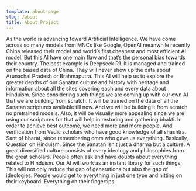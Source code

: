 ```yaml
---
template: about-page
slug: /about
title: About Project
---
```

As the world is advancing toward Artificial Intelligence. We have come across so many models from MNCs like Google, OpenAI meanwhile recently China released their model and world’s first cheapest and most efficient AI model. But this AI have one main flaw and that’s the personal bias towards their country. The best example is Deepseek R1. It is managed and trained on the biased data of China. They will  never show up the data about Arunachal Pradesh or Brahmaputra. 
This AI will help us to explore the greater depths of our Sanatan culture and history with heritage and information about all the sites covering each and every data about Hinduism. 
Since considering such things we are coming up with our own AI that we are building from scratch. It will be trained on the data of all the Sanatan scriptures available till now. And we will be building it from scratch no pretrained models. 
Also, it will be visually more appealing since we are using our scriptures for that will help in restoring and gathering bhakti. In order to achieve best outcome, we need more and more people. And verification from Vedic scholars who have good knowledge of all shashtra. 
Sant of bharat, since remembering omm who gave us everything. 
Basically, Question on Hinduism. 
Since the Sanatan isn’t just a dharma but a culture. A great diversified culture consists of every ideology and philosophies from the great scholars. People often ask and have doubts about everything related to Hinduism. Our AI will work as an instant library for such things. 
This will not only reduce the gap of generations but also the gap of ideologies. People would get to everything in just one type and hitting on their keyboard. Everything on their fingertips.